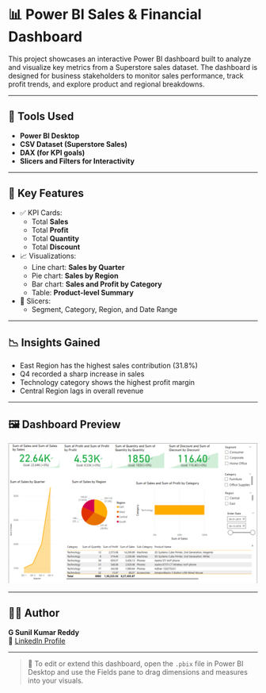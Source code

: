 # 📊 Power BI Sales & Financial Dashboard

This project showcases an interactive Power BI dashboard built to analyze and visualize key metrics from a Superstore sales dataset. The dashboard is designed for business stakeholders to monitor sales performance, track profit trends, and explore product and regional breakdowns.

---

## 🔧 Tools Used

- **Power BI Desktop**  
- **CSV Dataset (Superstore Sales)**  
- **DAX (for KPI goals)**  
- **Slicers and Filters for Interactivity**

---

## 📌 Key Features

- ✅ KPI Cards:
  - Total **Sales**
  - Total **Profit**
  - Total **Quantity**
  - Total **Discount**
- 📈 Visualizations:
  - Line chart: **Sales by Quarter**
  - Pie chart: **Sales by Region**
  - Bar chart: **Sales and Profit by Category**
  - Table: **Product-level Summary**
- 🔎 Slicers:
  - Segment, Category, Region, and Date Range

---

## 📉 Insights Gained

- East Region has the highest sales contribution (31.8%)
- Q4 recorded a sharp increase in sales
- Technology category shows the highest profit margin
- Central Region lags in overall revenue

---

## 🖼️ Dashboard Preview

![Power BI Dashboard](Screenshot%202025-04-13%20221634.png)

---

## 👨‍💻 Author

**G Sunil Kumar Reddy**  
🔗 [LinkedIn Profile](https://www.linkedin.com/in/g-sunil-kumar-reddy-458779334)

---

> 📁 To edit or extend this dashboard, open the `.pbix` file in Power BI Desktop and use the Fields pane to drag dimensions and measures into your visuals.

